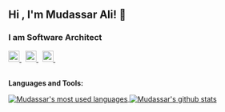 ## Hi , I'm Mudassar Ali! 👋
### I am Software Architect

<a href="https://twitter.com/mudassarali">
  <img alt="Mudassar's Twitter" width="22px" src="https://cdn.jsdelivr.net/npm/simple-icons@v3/icons/twitter.svg" />
</a> &nbsp;
<a href="https://www.linkedin.com/in/mudassaralifayyaz">
  <img alt="Mudassar's Linkdein" width="22px" src="https://cdn.jsdelivr.net/npm/simple-icons@v3/icons/linkedin.svg" />
</a> &nbsp;
<a href="https://stackoverflow.com/users/4597147/mudassar-ali">
  <img alt="Mudassar's StackOverflow" width="22px" src="https://cdn.jsdelivr.net/npm/simple-icons@v3/icons/stackoverflow.svg" />
</a> &nbsp;
<br/>
<br/>

**Languages and Tools:**  

<a href="https://github.com/mudiman">
  <img align="center" src="https://github-readme-stats.vercel.app/api/top-langs/?username=mudiman&theme=light&count_private=true&layout=compact&hide=php,css,html,scss" alt="Mudassar's most used languages" />
</a>
<a href="https://github.com/mudiman">
 <img align="center" src="https://github-readme-stats.vercel.app/api?username=mudiman&show_icons=true&theme=light&line_height=27&include_all_commits=true&count_private=true&hide=issues,prs,contribs" alt="Mudassar's github stats"/>
</a>
